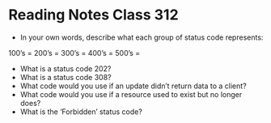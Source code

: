 # Reading Notes Class 312

- In your own words, describe what each group of status code represents:

100’s =
200’s =
300’s =
400’s =
500’s =

- What is a status code 202?
- What is a status code 308?
- What code would you use if an update didn’t return data to a client?
- What code would you use if a resource used to exist but no longer does?
- What is the ‘Forbidden’ status code?
